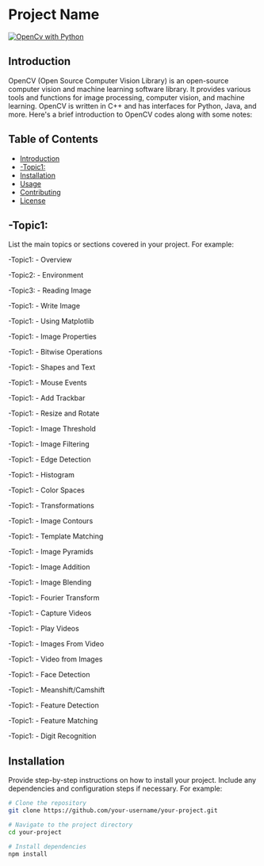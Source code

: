 # Project Name

[![OpenCv with Python]("C:\Users\91935\Downloads\opencv.jpeg")](link/to/your/project)

## Introduction
OpenCV (Open Source Computer Vision Library) is an open-source computer vision and machine learning software library. It provides various tools and functions for image processing, computer vision, and machine learning. OpenCV is written in C++ and has interfaces for Python, Java, and more. Here's a brief introduction to OpenCV codes along with some notes:

## Table of Contents

- [Introduction](#introduction)
- [-Topic1:](#topics)
- [Installation](#installation)
- [Usage](#usage)
- [Contributing](#contributing)
- [License](#license)

## -Topic1:

List the main topics or sections covered in your project. For example:

-Topic1: - Overview

-Topic2: - Environment

-Topic3: - Reading Image

-Topic1: - Write Image

-Topic1: - Using Matplotlib

-Topic1: - Image Properties

-Topic1: - Bitwise Operations

-Topic1: - Shapes and Text

-Topic1: - Mouse Events

-Topic1: - Add Trackbar

-Topic1: - Resize and Rotate

-Topic1: - Image Threshold

-Topic1: - Image Filtering

-Topic1: - Edge Detection

-Topic1: - Histogram

-Topic1: - Color Spaces

-Topic1: - Transformations

-Topic1: - Image Contours

-Topic1: - Template Matching

-Topic1: - Image Pyramids

-Topic1: - Image Addition

-Topic1: - Image Blending

-Topic1: - Fourier Transform

-Topic1: - Capture Videos

-Topic1: - Play Videos

-Topic1: - Images From Video

-Topic1: - Video from Images

-Topic1: - Face Detection

-Topic1: - Meanshift/Camshift

-Topic1: - Feature Detection

-Topic1: - Feature Matching

-Topic1: - Digit Recognition




 
## Installation

Provide step-by-step instructions on how to install your project. Include any dependencies and configuration steps if necessary. For example:

```bash
# Clone the repository
git clone https://github.com/your-username/your-project.git

# Navigate to the project directory
cd your-project

# Install dependencies
npm install
